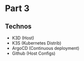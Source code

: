 # Part 3

## Technos

 - K3D (Host)
 - K3S (Kubernetes Distrib)
 - ArgoCD (Continuous deployment)
 - Github (Host Configs)
